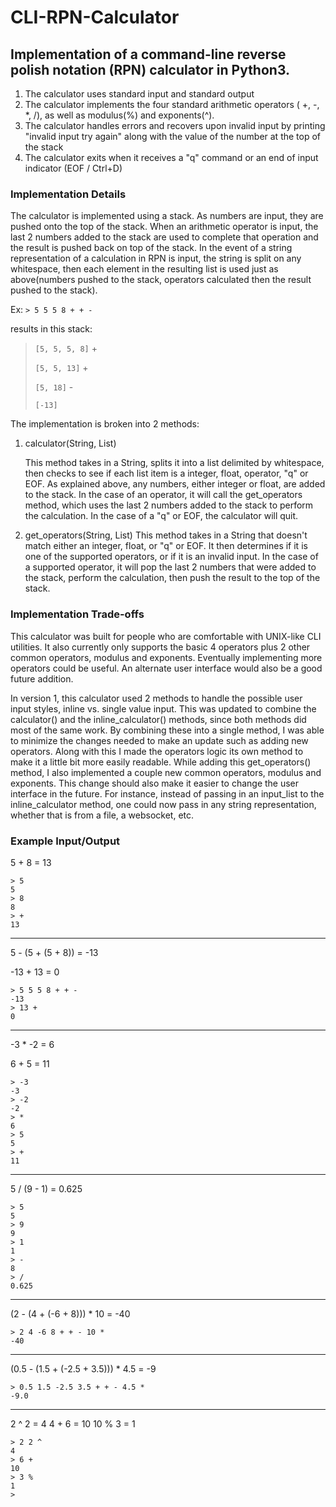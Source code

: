 # CLI-RPN-Calculator

## Implementation of a command-line reverse polish notation (RPN) calculator in Python3.

1. The calculator uses standard input and standard output
2. The calculator implements the four standard arithmetic operators ( +, -, *, /), as
well as modulus(%) and exponents(^).
3. The calculator handles errors and recovers upon invalid input by printing 
"invalid input try again" along with the value of the number at the top of the stack
4. The calculator exits when it receives a "q" command or an end of input indicator
 (EOF / Ctrl+D)

### Implementation Details
The calculator is implemented using a stack. As numbers are input, they are pushed 
onto the top of the stack. When an arithmetic operator is input, the last 2 numbers 
added to the stack are used to complete that operation and the result is pushed back
on top of the stack. In the event of a string representation of a calculation in RPN
is input, the string is split on any whitespace, then each element in the 
resulting list is used just as above(numbers pushed to the stack, operators calculated
then the result pushed to the stack).

Ex: `> 5 5 5 8 + + -`

results in this stack: 

>`[5, 5, 5, 8]` + 
>
>`[5, 5, 13]` + 
>
>`[5, 18]` - 
>
>`[-13]` 

The implementation is broken into 2 methods:

1. calculator(String, List)

    This method takes in a String, splits it into a list delimited by whitespace, then checks 
to see if each list item is a integer, float, operator, "q" or EOF. As explained above, any 
numbers, either integer or float, are added to the stack. In the case of an operator, it will
call the get_operators method, which uses the last 2 numbers added to the stack to perform the 
calculation. In the case of a "q" or EOF, the calculator will quit.

2. get_operators(String, List)
    This method takes in a String that doesn't match either an integer, float, or "q" or EOF. 
It then determines if it is one of the supported operators, or if it is an invalid input. In
the case of a supported operator, it will pop the last 2 numbers that were added to the stack,
perform the calculation, then push the result to the top of the stack. 

### Implementation Trade-offs
This calculator was built for people who are comfortable with UNIX-like CLI utilities. It also 
currently only supports the basic 4 operators plus 2 other common operators, modulus and exponents.
Eventually implementing more operators could be useful. An alternate user interface would also be a good
future addition.

In version 1, this calculator used 2 methods to handle the possible user input styles, inline vs. single 
value input. This was updated to combine the calculator() and the 
inline_calculator() methods, since both methods did most of the same work. By combining these into
a single method, I was able to minimize the changes needed to make an update such as adding new 
operators. Along with this I made the operators logic its own method to make it a little bit more easily
readable. While adding this get_operators() method, I also implemented a couple new common operators, 
modulus and exponents. This change should also make it easier to change the user interface in the future. 
For instance, instead of passing in an input_list to the inline_calculator method, one could now pass in 
any string representation, whether that is from a file, a websocket, etc.

### Example Input/Output
5 + 8 = 13
```
> 5 
5
> 8
8
> +
13
```
--------------

5 - (5 + (5 + 8)) = -13

-13 + 13 = 0
```
> 5 5 5 8 + + -
-13
> 13 +
0
```
--------------

-3 * -2 = 6

6 + 5 = 11
```
> -3
-3
> -2
-2
> *
6
> 5
5
> +
11
```
--------------

5 / (9 - 1) = 0.625
```
> 5
5
> 9
9
> 1
1
> -
8
> /
0.625
```
--------------

(2 - (4 + (-6 + 8))) * 10 = -40
```
> 2 4 -6 8 + + - 10 *
-40
```
--------------

(0.5 - (1.5 + (-2.5 + 3.5))) * 4.5 = -9
```
> 0.5 1.5 -2.5 3.5 + + - 4.5 *
-9.0
```
--------------

2 ^ 2 = 4
4 + 6 = 10
10 % 3 = 1
```
> 2 2 ^
4
> 6 + 
10
> 3 %
1
>
```
